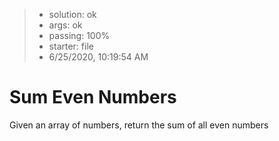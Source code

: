 <!-- BEGIN REPORT -->
> - solution: ok 
> - args: ok 
> - passing: 100% 
> - starter: file 
> - 6/25/2020, 10:19:54 AM
<!-- END REPORT -->

# Sum Even Numbers

Given an array of numbers, return the sum of all even numbers
